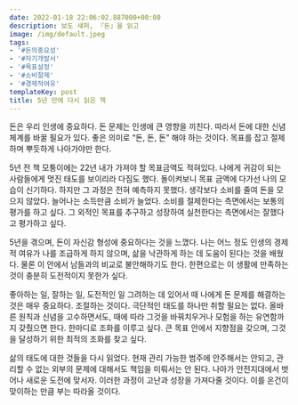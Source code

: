 ```yaml
---
date: 2022-01-18 22:06:02.887000+00:00
description: 보도 섀퍼, 『돈』을 읽고
image: /img/default.jpeg
tags:
- '#돈의중요성'
- '#자기개발서'
- '#목표설정'
- '#소비절제'
- '#경제적여유'
templateKey: post
title: 5년 만에 다시 읽은 책
---
```


돈은 우리 인생에 중요하다. 돈 문제는 인생에 큰 영향을 끼친다. 따라서 돈에 대한 신념체계를 바꿀 필요가 있다. 좋은 의미로 “돈, 돈, 돈” 해야 하는 것이다. 목표를 잡고 절제하며 뿌듯하게 나아가야만 한다.

5년 전 책 모퉁이에는 22년 내가 가져야 할 목표금액도 적혀있다. 나에게 귀감이 되는 사람들에게 멋진 태도를 보이리라 다짐도 했다. 돌이켜보니 목표 금액에 다가선 나의 모습이 신기하다. 하지만 그 과정은 전혀 예측하지 못했다. 생각보다 소비를 줄여 돈을 모으지 않았다. 늘어나는 소득만큼 소비가 늘었다. 소비를 절제한다는 측면에서는 보통의 평가를 하고 싶다. 그 외적인 목표를 추구하고 성장하여 실천한다는 측면에서는 잘했다고 평가하고 싶다. 

5년을 겪으며, 돈이 자신감 형성에 중요하다는 것을 느꼈다. 나는 어느 정도 인생의 경제적 여유가 나를 조급하게 하지 않으며, 삶을 낙관하게 하는 데 도움이 된다는 것을 배웠다. 물론 이 안에서 남들과의 비교로 불안해하기도 한다. 한편으로는 이 생활에 만족하는 것이 충분히 도전적이지 못한가 싶다. 

좋아하는 일, 잘하는 일, 도전적인 일 그려하는 데 있어서 때 나에게 돈 문제를 해결하는 것은 매우 중요하다. 조절하는 것이다. 극단적인 태도를 하나만 취할 필요는 없다. 올바른 원칙과 신념을 고수하면서도, 때에 따라 그것을 바꿔치우거나 모험을 하는 유연함까지 갖췄으면 한다. 한마디로 조화를 이루고 싶다. 큰 목표 안에서 지향점을 갖으며, 그것을 달성하기 위한 최적의 조화를 찾고 싶다.

삶의 태도에 대한 것들을 다시 읽었다. 현재 관리 가능한 범주에 안주해서는 안되고, 관리할 수 없는 외부의 문제에 대해서도 책임을 미뤄서는 안 된다. 나아가 안전지대에서 벗어나 새로운 도전에 맞서자. 이러한 과정이 고난과 성장을 가져다줄 것이다. 이를 온건이 맞이하는 만큼 부는 따라올 것이다.
